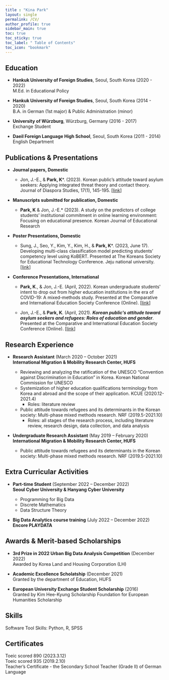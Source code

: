 ```yaml
---
title : "Kina Park"
layout: single
permalink: /CV/
author_profile: true
sidebar_main: true
toc: true 
toc_sticky: true
toc_label: " Table of Contents"
toc_icon: "bookmark"
--- 
```


## Education

* **Hankuk University of Foreign Studies**, Seoul, South Korea (2020 - 2022)  
M.Ed. in Educational Policy

* **Hankuk University of Foreign Studies**, Seoul, South Korea (2014 - 2020)  
B.A. in German (1st major) & Public Administration (minor)  
                                                       
* **University of Würzburg**, Würzburg, Germany (2016 - 2017)  
Exchange Student                                                                                         

* **Daeil Foreign Language High School**, Seoul, South Korea (2011 - 2014)  
English Department


## Publications & Presentations

* **Journal papers, Domestic**
    * Jon, J.-E., & **Park, K***. (2023). Korean public’s attitude toward asylum seekers: Applying integrated threat theory and contact theory. Journal of Diaspora Studies, 17(1), 145-195. [[link][1]]

* **Manuscripts submitted for publication, Domestic**
    * **Park, K** & Jon, J.-E.* (2023). A study on the predictors of college students’ institutional commitment in online learning environment: Focusing on educational presence. Korean Journal of Educational Research

* **Poster Presentations, Domestic**
    * Sung, J., Seo, Y., Kim, Y., Kim, H., & **Park, K***. (2023, June 17). Developing multi-class classification model predicting students’ competency level using KoBERT. Presented at The Koreans Society for Educational Technology Conference. Jeju national university. [[link][2]]

* **Conference Presentations, International** 
    * **Park, K**., & Jon, J.-E. (April, 2022). Korean undergraduate students' intent to drop out from higher education institutions in the era of COVID-19: A mixed-methods study. Presented at the Comparative and International Education Society Conference (Online). [[link][3]]

    * Jon, J.-E., & **Park, K**. (April, 2021). ***Korean public's attitude toward asylum seekers and refugees: Roles of education and gender***. Presented at the Comparative and International Education Society Conference (Online). [[link][4]]


## Research Experience
* **Research Assistant** (March 2020 – October 2021)  
**International Migration & Mobility Research Center, HUFS**  

    * Reviewing and analyzing the ratification of the UNESCO “Convention against Discrimination in Education” in Korea. Korean National Commission for UNESCO
    * Systemization of higher education qualifications terminology from Korea and abroad and the scope of their application. KCUE (2020.12-2021.4) 
        * Roles: literature review
    * Public attitude towards refugees and its determinants in the Korean society: Multi-phase mixed methods research. NRF (2019.5-2021.10)  
        * Roles: all stages of the research process, including literature review, research design, data collection, and data analysis
    
* **Undergraduate Research Assistant** (May 2019 – February 2020)  
**International Migration & Mobility Research Center, HUFS**
    * Public attitude towards refugees and its determinants in the Korean society: Multi-phase mixed methods research. NRF (2019.5-2021.10) 

## Extra Curricular Activities
* **Part-time Student** (September 2022 – December 2022)  
**Seoul Cyber University & Hanyang Cyber University**
    * Programming for Big Data 
    * Discrete Mathematics 
    * Data Structure Theory 

* **Big Data Analytics course training** (July 2022 – December 2022)  
**Encore PLAYDATA** 

## Awards & Merit-based Scholarships 

* **3rd Prize in 2022 Urban Big Data Analysis Competition** (December 2022)  
Awarded by Korea Land and Housing Corporation (LH)

* **Academic Excellence Scholatship** (December 2021)  
    Granted by the department of Education, HUFS

* **European University Exchange Student Scholarship** (2016)  
    Granted by Kim Hee-Kyung Scholarship Foundation for European Humanities Scholarship 

## Skills
Software Tool Skills:  Python, R, SPSS 

## Certificates
Toeic scored 890 (2023.3.12)  
Toeic scored 935 (2019.2.10)  
Teacher’s Certificate - the Secondary School Teacher (Grade II) of German Language 



[1]: https://www.kci.go.kr/kciportal/ci/sereArticleSearch/ciSereArtiView.kci?sereArticleSearchBean.artiId=ART002966352
[2]: https://www.kset.or.kr/conference/66/index.php?hCode=PROGRAM_03_01&program=P
[3]: https://convention2.allacademic.com/one/cies/cies22/index.php?program_focus=view_paper&selected_paper_id=1917980&cmd=online_program_direct_link&sub_action=online_program#selected_tag 
[4]: https://convention2.allacademic.com/one/cies/cies21/index.php?program_focus=view_paper&selected_paper_id=1712342&cmd=online_program_direct_link&sub_action=online_program#selected_tag

